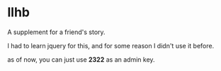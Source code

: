 # llhb

A supplement for a friend's story.

I had to learn jquery for this, and for some reason I didn't use it before.

as of now, you can just use **2322** as an admin key.
